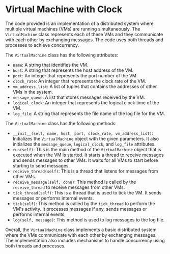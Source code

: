 
# Virtual Machine with Clock
The code provided is an implementation of a distributed system where multiple virtual machines (VMs) are running simultaneously. The `VirtualMachine` class represents each of these VMs and they communicate with each other by exchanging messages. The code uses both threads and processes to achieve concurrency.

The `VirtualMachine` class has the following attributes:

-   `name`: A string that identifies the VM.
-   `host`: A string that represents the host address of the VM.
-   `port`: An integer that represents the port number of the VM.
-   `clock_rate`: An integer that represents the clock rate of the VM.
-   `vm_address_list`: A list of tuples that contains the addresses of other VMs in the system.
-   `message_queue`: A list that stores messages received by the VM.
-   `logical_clock`: An integer that represents the logical clock time of the VM.
-   `log_file`: A string that represents the file name of the log file for the VM.

The `VirtualMachine` class has the following methods:

-   `__init__(self, name, host, port, clock_rate, vm_address_list)`: Initializes the `VirtualMachine` object with the given parameters. It also initializes the `message_queue`, `logical_clock`, and `log_file` attributes.
-   `run(self)`: This is the main method of the `VirtualMachine` object that is executed when the VM is started. It starts a thread to receive messages and sends messages to other VMs. It waits for all VMs to start before starting to send messages.
-   `receive_thread(self)`: This is a thread that listens for messages from other VMs.
-   `receive_message(self, conn)`: This method is called by the `receive_thread` to receive messages from other VMs.
-   `tick_thread(self)`: This is a thread that is used to tick the VM. It sends messages or performs internal events.
-   `tick(self)`: This method is called by the `tick_thread` to perform the VM's activity. It processes messages if any, sends messages or performs internal events.
-   `log(self, message)`: This method is used to log messages to the log file.

Overall, the `VirtualMachine` class implements a basic distributed system where the VMs communicate with each other by exchanging messages. The implementation also includes mechanisms to handle concurrency using both threads and processes.